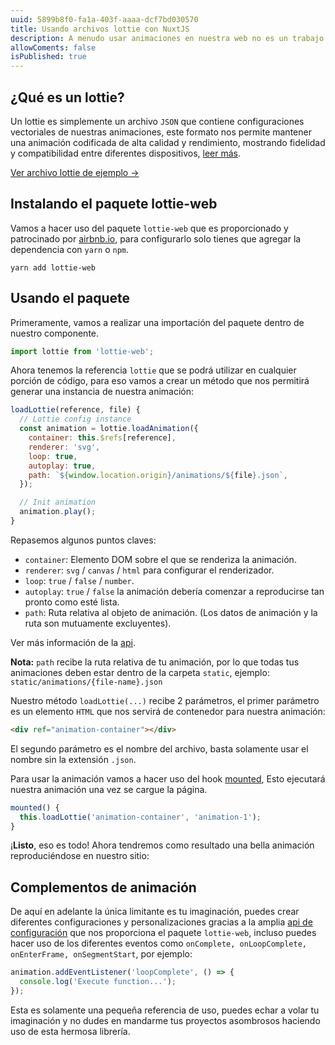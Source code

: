 ```yaml
---
uuid: 5899b8f0-fa1a-403f-aaaa-dcf7bd030570
title: Usando archivos lottie con NuxtJS
description: A menudo usar animaciones en nuestra web no es un trabajo fácil, por lo que en este blog vamos a aprender a usar animaciones lottie dentro de nuestro proyecto con nuxtJS fácilmente.
allowComents: false
isPublished: true
---
```


## ¿Qué es un lottie?

Un lottie es simplemente un archivo `JSON` que contiene configuraciones vectoriales de nuestras animaciones, este formato nos permite mantener una animación codificada de alta calidad y rendimiento, mostrando fidelidad y compatibilidad entre diferentes dispositivos, [leer más](https://lottiefiles.com/what-is-lottie).

[Ver archivo lottie de ejemplo ->](https://assets5.lottiefiles.com/packages/lf20_rbtawnwz.json)

## Instalando el paquete lottie-web

Vamos a hacer uso del paquete `lottie-web` que es proporcionado y patrocinado por [airbnb.io](https://airbnb.io), para configurarlo solo tienes que agregar la dependencia con `yarn` o `npm`.

```shell
yarn add lottie-web
```

[comment]: <> (Ver más link de la libreria.)

[comment]: <> (Una vez se haya finalizado la instalación no es necesario agregarlo como complemento en `nuxt.config.js`.)

## Usando el paquete

Primeramente, vamos a realizar una importación del paquete dentro de nuestro componente.

```js
import lottie from 'lottie-web';
```

Ahora tenemos la referencia `lottie` que se podrá utilizar en cualquier porción de código, para eso vamos a crear un método que nos permitirá generar una instancia de nuestra animación:

```js
loadLottie(reference, file) {
  // Lottie config instance
  const animation = lottie.loadAnimation({
    container: this.$refs[reference],
    renderer: 'svg',
    loop: true,
    autoplay: true,
    path: `${window.location.origin}/animations/${file}.json`,
  });

  // Init animation
  animation.play();
}
```

Repasemos algunos puntos claves:

- `container`: Elemento DOM sobre el que se renderiza la animación.
- `renderer`: `svg` / `canvas` / `html` para configurar el renderizador.
- `loop`: `true` / `false` / `number`.
- `autoplay`: `true` / `false` la animación debería comenzar a reproducirse tan pronto como esté lista.
- `path`: Ruta relativa al objeto de animación. (Los datos de animación y la ruta son mutuamente excluyentes).

Ver más información de la [api](http://airbnb.io/lottie/#/web).

<Alert type="warning">
  <strong>Nota:</strong> <code>path</code> recibe la ruta relativa de tu animación, por lo que todas tus animaciones deben estar dentro de la carpeta <code>static</code>, ejemplo: <code>static/animations/{file-name}.json</code>
</Alert>

Nuestro método `loadLottie(...)` recibe 2 parámetros, el primer parámetro es un elemento `HTML` que nos servirá de contenedor para nuestra animación:

```html
<div ref="animation-container"></div>
```

El segundo parámetro es el nombre del archivo, basta solamente usar el nombre sin la extensión `.json`.

Para usar la animación vamos a hacer uso del hook [mounted](https://vuejs.org/api/options-lifecycle.html#mounted), Esto ejecutará nuestra animación una vez se cargue la página.

```js
mounted() {
  this.loadLottie('animation-container', 'animation-1');
}
```

¡**Listo**, eso es todo! Ahora tendremos como resultado una bella animación reproduciéndose en nuestro sitio:

<Lottie src="78790-hello"></Lottie>

## Complementos de animación

De aquí en adelante la única limitante es tu imaginación, puedes crear diferentes configuraciones y personalizaciones gracias a la amplia [api de configuración](https://airbnb.io/lottie/#/web) que nos proporciona el paquete `lottie-web`, incluso puedes hacer uso de los diferentes eventos como `onComplete, onLoopComplete, onEnterFrame, onSegmentStart`, por ejemplo:

```js
animation.addEventListener('loopComplete', () => {
  console.log('Execute function...');
});
```

Esta es solamente una pequeña referencia de uso, puedes echar a volar tu imaginación y no dudes en mandarme tus proyectos asombrosos haciendo uso de esta hermosa librería.
